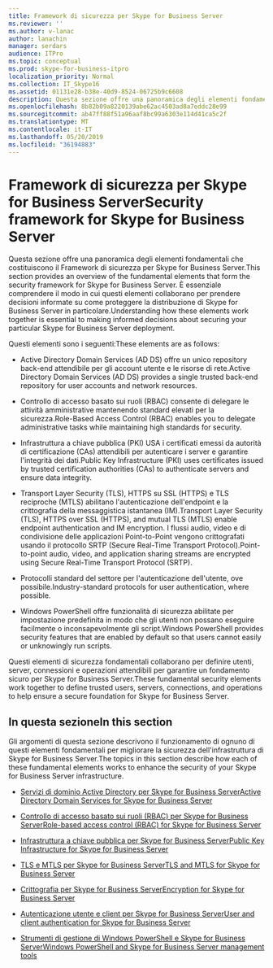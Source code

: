 ```yaml
---
title: Framework di sicurezza per Skype for Business Server
ms.reviewer: ''
ms.author: v-lanac
author: lanachin
manager: serdars
audience: ITPro
ms.topic: conceptual
ms.prod: skype-for-business-itpro
localization_priority: Normal
ms.collection: IT_Skype16
ms.assetid: 01131e28-b38e-40d9-8524-06725b9c6608
description: Questa sezione offre una panoramica degli elementi fondamentali che costituiscono il Framework di sicurezza per Skype for Business Server. È essenziale comprendere il modo in cui questi elementi collaborano per prendere decisioni informate su come proteggere la distribuzione di Skype for Business Server in particolare.
ms.openlocfilehash: 8b82b09a8220139abe62ac4503ad8a7eddc28e99
ms.sourcegitcommit: ab47ff88f51a96aaf8bc99a6303e114d41ca5c2f
ms.translationtype: MT
ms.contentlocale: it-IT
ms.lasthandoff: 05/20/2019
ms.locfileid: "36194883"
---
```

# <a name="security-framework-for-skype-for-business-server"></a><span data-ttu-id="970ee-104">Framework di sicurezza per Skype for Business Server</span><span class="sxs-lookup"><span data-stu-id="970ee-104">Security framework for Skype for Business Server</span></span>
 
<span data-ttu-id="970ee-105">Questa sezione offre una panoramica degli elementi fondamentali che costituiscono il Framework di sicurezza per Skype for Business Server.</span><span class="sxs-lookup"><span data-stu-id="970ee-105">This section provides an overview of the fundamental elements that form the security framework for Skype for Business Server.</span></span> <span data-ttu-id="970ee-106">È essenziale comprendere il modo in cui questi elementi collaborano per prendere decisioni informate su come proteggere la distribuzione di Skype for Business Server in particolare.</span><span class="sxs-lookup"><span data-stu-id="970ee-106">Understanding how these elements work together is essential to making informed decisions about securing your particular Skype for Business Server deployment.</span></span>
  
<span data-ttu-id="970ee-107">Questi elementi sono i seguenti:</span><span class="sxs-lookup"><span data-stu-id="970ee-107">These elements are as follows:</span></span>
  
- <span data-ttu-id="970ee-108">Active Directory Domain Services (AD DS) offre un unico repository back-end attendibile per gli account utente e le risorse di rete.</span><span class="sxs-lookup"><span data-stu-id="970ee-108">Active Directory Domain Services (AD DS) provides a single trusted back-end repository for user accounts and network resources.</span></span>
    
- <span data-ttu-id="970ee-109">Controllo di accesso basato sui ruoli (RBAC) consente di delegare le attività amministrative mantenendo standard elevati per la sicurezza.</span><span class="sxs-lookup"><span data-stu-id="970ee-109">Role-Based Access Control (RBAC) enables you to delegate administrative tasks while maintaining high standards for security.</span></span>
    
- <span data-ttu-id="970ee-110">Infrastruttura a chiave pubblica (PKI) USA i certificati emessi da autorità di certificazione (CAs) attendibili per autenticare i server e garantire l'integrità dei dati.</span><span class="sxs-lookup"><span data-stu-id="970ee-110">Public Key Infrastructure (PKI) uses certificates issued by trusted certification authorities (CAs) to authenticate servers and ensure data integrity.</span></span>
    
- <span data-ttu-id="970ee-111">Transport Layer Security (TLS), HTTPS su SSL (HTTPS) e TLS reciproche (MTLS) abilitano l'autenticazione dell'endpoint e la crittografia della messaggistica istantanea (IM).</span><span class="sxs-lookup"><span data-stu-id="970ee-111">Transport Layer Security (TLS), HTTPS over SSL (HTTPS), and mutual TLS (MTLS) enable endpoint authentication and IM encryption.</span></span> <span data-ttu-id="970ee-112">I flussi audio, video e di condivisione delle applicazioni Point-to-Point vengono crittografati usando il protocollo SRTP (Secure Real-Time Transport Protocol).</span><span class="sxs-lookup"><span data-stu-id="970ee-112">Point-to-point audio, video, and application sharing streams are encrypted using Secure Real-Time Transport Protocol (SRTP).</span></span>
    
- <span data-ttu-id="970ee-113">Protocolli standard del settore per l'autenticazione dell'utente, ove possibile.</span><span class="sxs-lookup"><span data-stu-id="970ee-113">Industry-standard protocols for user authentication, where possible.</span></span>
    
- <span data-ttu-id="970ee-114">Windows PowerShell offre funzionalità di sicurezza abilitate per impostazione predefinita in modo che gli utenti non possano eseguire facilmente o inconsapevolmente gli script.</span><span class="sxs-lookup"><span data-stu-id="970ee-114">Windows PowerShell provides security features that are enabled by default so that users cannot easily or unknowingly run scripts.</span></span>
    
<span data-ttu-id="970ee-115">Questi elementi di sicurezza fondamentali collaborano per definire utenti, server, connessioni e operazioni attendibili per garantire un fondamento sicuro per Skype for Business Server.</span><span class="sxs-lookup"><span data-stu-id="970ee-115">These fundamental security elements work together to define trusted users, servers, connections, and operations to help ensure a secure foundation for Skype for Business Server.</span></span>
  
## <a name="in-this-section"></a><span data-ttu-id="970ee-116">In questa sezione</span><span class="sxs-lookup"><span data-stu-id="970ee-116">In this section</span></span>

<span data-ttu-id="970ee-117">Gli argomenti di questa sezione descrivono il funzionamento di ognuno di questi elementi fondamentali per migliorare la sicurezza dell'infrastruttura di Skype for Business Server.</span><span class="sxs-lookup"><span data-stu-id="970ee-117">The topics in this section describe how each of these fundamental elements works to enhance the security of your Skype for Business Server infrastructure.</span></span>
  
- [<span data-ttu-id="970ee-118">Servizi di dominio Active Directory per Skype for Business Server</span><span class="sxs-lookup"><span data-stu-id="970ee-118">Active Directory Domain Services for Skype for Business Server</span></span>](active-directory-domain-services.md)
    
- [<span data-ttu-id="970ee-119">Controllo di accesso basato sui ruoli (RBAC) per Skype for Business Server</span><span class="sxs-lookup"><span data-stu-id="970ee-119">Role-based access control (RBAC) for Skype for Business Server</span></span>](role-based-access-control-rbac.md)
    
- [<span data-ttu-id="970ee-120">Infrastruttura a chiave pubblica per Skype for Business Server</span><span class="sxs-lookup"><span data-stu-id="970ee-120">Public Key Infrastructure for Skype for Business Server</span></span>](public-key-infrastructure-for-skype.md)
    
- [<span data-ttu-id="970ee-121">TLS e MTLS per Skype for Business Server</span><span class="sxs-lookup"><span data-stu-id="970ee-121">TLS and MTLS for Skype for Business Server</span></span>](tls-and-mtls.md)
    
- [<span data-ttu-id="970ee-122">Crittografia per Skype for Business Server</span><span class="sxs-lookup"><span data-stu-id="970ee-122">Encryption for Skype for Business Server</span></span>](encryption.md)
    
- [<span data-ttu-id="970ee-123">Autenticazione utente e client per Skype for Business Server</span><span class="sxs-lookup"><span data-stu-id="970ee-123">User and client authentication for Skype for Business Server</span></span>](user-and-client-authentication.md)
    
- [<span data-ttu-id="970ee-124">Strumenti di gestione di Windows PowerShell e Skype for Business Server</span><span class="sxs-lookup"><span data-stu-id="970ee-124">Windows PowerShell and Skype for Business Server management tools</span></span>](management-tools.md)
    

